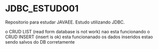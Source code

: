 # JDBC_ESTUDO01
Repositorio para estudar JAVAEE.
Estudo utilizando JDBC.

o CRUD LIST (read form database is not work) nao esta funcionando
o CRUD INSERT (insert is ok) esta funcionanado 
os dados inseridos estao sendo salvos do  DB corretamente 
